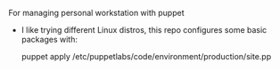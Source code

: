 For managing personal workstation with puppet

- I like trying different Linux distros, this repo configures some basic packages with:

    puppet apply /etc/puppetlabs/code/environment/production/site.pp


